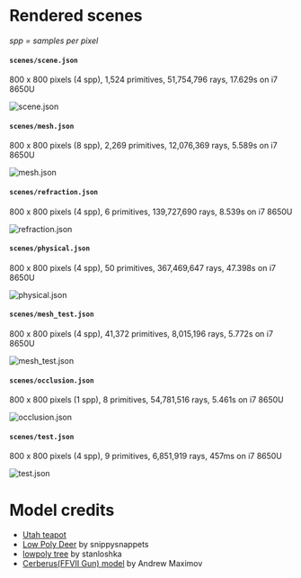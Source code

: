 # Rendered scenes

_spp = samples per pixel_

#### `scenes/scene.json`

800 x 800 pixels (4 spp), 1,524 primitives, 51,754,796 rays, 17.629s on i7 8650U

![scene.json](./scene.png)

#### `scenes/mesh.json`

800 x 800 pixels (8 spp), 2,269 primitives, 12,076,369 rays, 5.589s on i7 8650U

![mesh.json](./mesh.png)

#### `scenes/refraction.json`

800 x 800 pixels (4 spp), 6 primitives, 139,727,690 rays, 8.539s on i7 8650U

![refraction.json](./refraction.png)

#### `scenes/physical.json`

800 x 800 pixels (4 spp), 50 primitives, 367,469,647 rays, 47.398s on i7 8650U

![physical.json](./physical.png)

#### `scenes/mesh_test.json`

800 x 800 pixels (4 spp), 41,372 primitives, 8,015,196 rays, 5.772s on i7 8650U

![mesh_test.json](./mesh_test.png)

#### `scenes/occlusion.json`

800 x 800 pixels (1 spp), 8 primitives, 54,781,516 rays, 5.461s on i7 8650U

![occlusion.json](./occlusion.png)

#### `scenes/test.json`

800 x 800 pixels (4 spp), 9 primitives, 6,851,919 rays, 457ms on i7 8650U

![test.json](./test.png)

# Model credits
- [Utah teapot](https://en.wikipedia.org/wiki/Utah_teapot)
- [Low Poly Deer](https://free3d.com/3d-model/low-poly-deer-72513.html) by snippysnappets
- [lowpoly tree](https://www.turbosquid.com/3d-models/free-tree-3d-model/592617) by stanloshka
- [Cerberus(FFVII Gun) model](http://www.polycount.com/forum/showthread.php?t=130641) by Andrew Maximov
